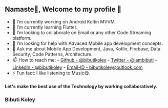 ## Namaste🙏, Welcome to my profile 👋

- 🔭 I’m currently working on Android Koltin MVVM.
- 🌱 I’m currently learning Flutter.
- 👯 I’m looking to collaborate on Email or any other Code Streaming platform.
- 🤔 I’m looking for help with Advaced Mobile app development concepts.
- 💬 Ask me about Mobile App Development, Java, Kotlin, Firebase, Data Security, Code Patterns, Architecture.
- 📫 How to reach me: 
         - [Github - @bibutikoley](https://bibutikoley.github.io/)
         - [Twitter - @iambibuti](https://twitter.com/iambibuti)
         - [LinkedIn - @bibutikoley](https://www.linkedin.com/in/bibutikoley/)
         - [Email-ID - bibutikoley@outlook.com](mailto://bibutikoley@outlook.com)
- ⚡ Fun fact: I like listening to Music😋.

#### Let's make the best use of the Technology by working collaboratively.
### Bibuti Koley
